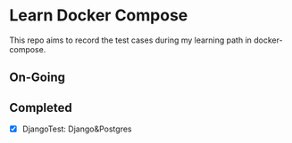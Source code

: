 # Learn Docker Compose

This repo aims to record the test cases during my learning path in docker-compose.



## On-Going



## Completed

- [x] DjangoTest: Django&Postgres





